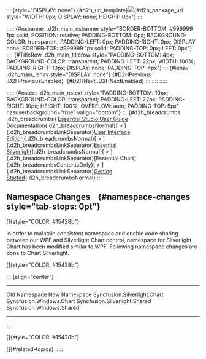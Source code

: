 ::: {style="DISPLAY: none"}
[](ms-xhelp:///?Id=d2h_url_template){#d2h_url_template}![](!package_url!){#d2h_package_url style="WIDTH: 0px; DISPLAY: none; HEIGHT: 0px"}
:::

::::: {#nsbanner .d2h_main_nsbanner style="BORDER-BOTTOM: #999999 1px solid; POSITION: relative; PADDING-BOTTOM: 0px; BACKGROUND-COLOR: transparent; PADDING-LEFT: 0px; PADDING-RIGHT: 0px; DISPLAY: none; BORDER-TOP: #999999 1px solid; PADDING-TOP: 0px; LEFT: 0px"}
:::: {#TitleRow .d2h_main_titlerow style="PADDING-BOTTOM: 4px; BACKGROUND-COLOR: transparent; PADDING-LEFT: 22px; WIDTH: 100%; PADDING-RIGHT: 10px; DISPLAY: none; PADDING-TOP: 4px"}
::: {#ienav .d2h_main_ienav style="DISPLAY: none"}
[](ms-xhelp:///?Id=1598abb6-2919-48fb-8f90-fc8661f74180){#D2HPrevious .D2HPreviousEnabled}  [](ms-xhelp:///?Id=8c7d73dc-bda6-48f0-ba8c-3e3eb9a29a4e){#D2HNext .D2HNextEnabled}
:::
::::
:::::

::::: {#nstext .d2h_main_nstext style="PADDING-BOTTOM: 10px; BACKGROUND-COLOR: transparent; PADDING-LEFT: 22px; PADDING-RIGHT: 10px; HEIGHT: 100%; OVERFLOW: auto; PADDING-TOP: 5px" hasuserbackground="true" valign="bottom"}
::: {#d2h_breadcrumbs .d2h_breadcrumbs}
[Essential Studio User Guide Documentation](ms-xhelp:///?Id=12457748-09e3-4d74-a240-8e049cedf030){.d2h_breadcrumbsNormal}[ \> ]{.d2h_breadcrumbsLinkSeparator}[User Interface Edition](ms-xhelp:///?Id=c29296b7-531c-413b-a0ec-488ca1f7f669){.d2h_breadcrumbsNormal}[ \> ]{.d2h_breadcrumbsLinkSeparator}[Essential Silverlight](ms-xhelp:///?Id=66221bd1-ba2e-43c2-94a7-618f50e01d24){.d2h_breadcrumbsNormal}[ \> ]{.d2h_breadcrumbsLinkSeparator}[Essential Chart]{.d2h_breadcrumbsContentsOnly}[ \> ]{.d2h_breadcrumbsLinkSeparator}[Getting Started](ms-xhelp:///?Id=1598abb6-2919-48fb-8f90-fc8661f74180){.d2h_breadcrumbsNormal}
:::

## Namespace Changes    {#namespace-changes style="tab-stops: 0pt"}

[]{style="COLOR: #15428b"} 

In order to maintain consistent namespace and enable code sharing between our WPF and Silverlight Chart control, namespace for Silverlight Chart has been modified similar to WPF. Following namespace changes are done to Chart Silverlight.

[]{style="COLOR: #15428b"} 

::: {align="center"}
  ------------------------------- ---------------------------
  Old Namespace                   New Namespace
  Syncfusion.Silverlight.Chart    Syncfusion.Windows.Chart
  Syncfusion.Silverlight.Shared   Syncfusion.Windows.Shared
  ------------------------------- ---------------------------
:::

[]{style="COLOR: #15428b"} 

[]{#related-topics}
:::::
